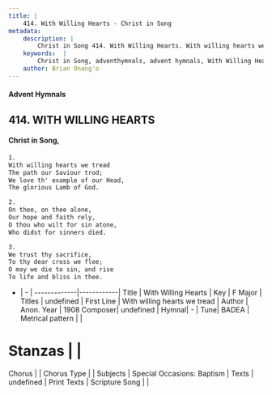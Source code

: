 ```yaml
---
title: |
    414. With Willing Hearts - Christ in Song
metadata:
    description: |
        Christ in Song 414. With Willing Hearts. With willing hearts we tread The path our Saviour trod; We love th' example of our Head, The glorious Lamb of God.
    keywords:  |
        Christ in Song, adventhymnals, advent hymnals, With Willing Hearts, With willing hearts we tread. 
    author: Brian Onang'o
---
```


#### Advent Hymnals
## 414. WITH WILLING HEARTS
####  Christ in Song,

```txt
1.
With willing hearts we tread
The path our Saviour trod;
We love th' example of our Head,
The glorious Lamb of God.

2.
On thee, on thee alone,
Our hope and faith rely,
O thou who wilt for sin atone,
Who didst for sinners died.

3.
We trust thy sacrifice,
To thy dear cross we flee;
O may we die to sin, and rise
To life and bliss in thee.

```

- |   -  |
-------------|------------|
Title | With Willing Hearts |
Key | F Major |
Titles | undefined |
First Line | With willing hearts we tread |
Author | Anon.
Year | 1908
Composer| undefined |
Hymnal|  - |
Tune| BADEA |
Metrical pattern | |
# Stanzas |  |
Chorus |  |
Chorus Type |  |
Subjects | Special Occasions: Baptism |
Texts | undefined |
Print Texts | 
Scripture Song |  |
    
